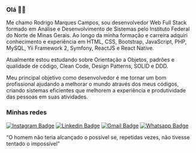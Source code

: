 ### Olá ✌🏻

<p> Me chamo Rodrigo Marques Campos, sou desenvolvedor Web Full Stack formado em Análise e Desenvolvimento de Sistemas pelo Instituto Federal do Norte de Minas Gerais. Ao longo da minha formação e carreira adquiri conhecimento e experiência em HTML, CSS, Bootstrap, JavaScript, PHP, MySQL, Yii Framework 2, Symfony, ReactJS e React Native.

Atualmente estou estudando sobre Orientação a Objetos, padrões e qualidade de código, Clean Code, Design Patterns, SOLID e DDD.

Meu principal objetivo como desenvolvedor é me tornar um bom profissional ajudando a melhorar o mundo através dos meus códigos, criando sistemas eficientes que melhorem a experiência e produtividade das pessoas em suas atividades.
</p>

### Minhas redes

[![Instagram Badge](https://img.shields.io/badge/-@rmc.dev-8B008B?style=flat-square&labelColor=8B008B&logo=instagram&logoColor=white&link=https://twitter.com/sakshamtaneja00)](https://www.instagram.com/rmc.dev/)  [![Linkedin Badge](https://img.shields.io/badge/-rmc2-blue?style=flat-square&logo=Linkedin&logoColor=white&link=https://www.linkedin.com/in/llucasallvarenga/)](https://www.linkedin.com/in/rmc2/) [![Gmail Badge](https://img.shields.io/badge/-digoleeke@gmail.com-c14438?style=flat-square&logo=Gmail&logoColor=white&link=mailto:digoleeke@gmail.com)](mailto:digoleeke@gmail.com) [![Whatsapp Badge](https://img.shields.io/badge/-Rodrigo%20Campos-25D366?style=flat-square&logo=Whatsapp&logoColor=white)](https://api.whatsapp.com/send?phone=5538998206388&text=Ol%C3%A1%20Rodrigo!%20Vim%20atrav%C3%A9s%20do%20seu%20Github%2C%20podemos%20conversar%3F)


<p> “O homem não teria alcançado o possível se, repetidas vezes, não tivesse tentado o impossível” </p>
<!--
**rmc97/rmc97** is a ✨ _special_ ✨ repository because its `README.md` (this file) appears on your GitHub profile.

Here are some ideas to get you started:

- 🔭 I’m currently working on ...
- 🌱 I’m currently learning ...
- 👯 I’m looking to collaborate on ...
- 🤔 I’m looking for help with ...
- 💬 Ask me about ...
- 📫 How to reach me: ...
- 😄 Pronouns: ...
- ⚡ Fun fact: ...
-->
